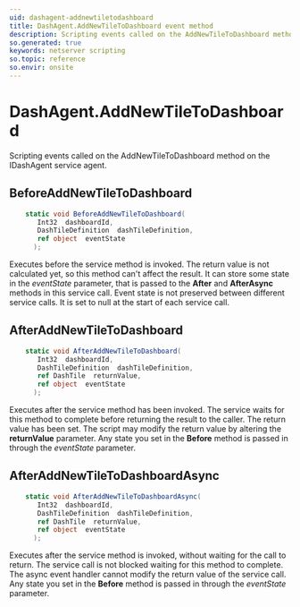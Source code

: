 ```yaml
---
uid: dashagent-addnewtiletodashboard
title: DashAgent.AddNewTileToDashboard event method
description: Scripting events called on the AddNewTileToDashboard method on the DashAgent service agent.
so.generated: true
keywords: netserver scripting
so.topic: reference
so.envir: onsite
---
```

# DashAgent.AddNewTileToDashboard

Scripting events called on the <see cref='M:IDashAgent.AddNewTileToDashboard'>AddNewTileToDashboard</see> method on the <see cref='IDashAgent'>IDashAgent</see>  service agent.

## BeforeAddNewTileToDashboard
```cs
    static void BeforeAddNewTileToDashboard(
       Int32  dashboardId,
       DashTileDefinition  dashTileDefinition,
       ref object  eventState
      );
```
Executes before the service method is invoked.
The return value is not calculated yet, so this method can't affect the result.
It can store some state in the *eventState* parameter, that is passed to the **After** and **AfterAsync** methods in this service call.
Event state is not preserved between different service calls. It is set to null at the start of each service call.
## AfterAddNewTileToDashboard
```cs
    static void AfterAddNewTileToDashboard(
       Int32  dashboardId,
       DashTileDefinition  dashTileDefinition,
       ref DashTile  returnValue,
       ref object  eventState
      );
```
Executes after the service method has been invoked. The service waits for this method to complete before returning the result to the caller.
The return value has been set. The script may modify the return value by altering the **returnValue** parameter.
Any state you set in the **Before** method is passed in through the *eventState* parameter.
## AfterAddNewTileToDashboardAsync
```cs
    static void AfterAddNewTileToDashboardAsync(
       Int32  dashboardId,
       DashTileDefinition  dashTileDefinition,
       ref DashTile  returnValue,
       ref object  eventState
      );
```
Executes after the service method is invoked, without waiting for the call to return.
The service call is not blocked waiting for this method to complete.
The async event handler cannot modify the return value of the service call.
Any state you set in the **Before** method is passed in through the *eventState* parameter.

